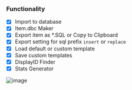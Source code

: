### Functionality
- [x] Import to database
- [x] Item.dbc Maker
- [x] Export item as *.SQL or Copy to Clipboard
- [x] Export setting for sql prefix `insert` or `replace`
- [x] Load default or custom template
- [x] Save custom templates
- [x] DisplayID Finder
- [x] Stats Generator

![image](https://user-images.githubusercontent.com/7664922/204331940-8c3870cb-ff71-44db-94c4-ac8df8d0303e.png)
